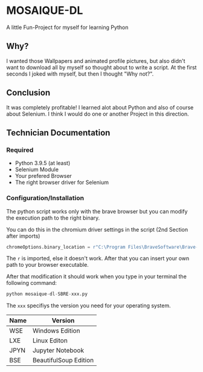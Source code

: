 # MOSAIQUE-DL

A little Fun-Project for myself for learning Python

## Why?

I wanted those Wallpapers and animated profile pictures, but also didn't
want to download all by myself so thought about to write a script. At
the first seconds I joked with myself, but then I thought "Why not?".

## Conclusion

It was completely profitable! I learned alot about Python and also of
course about Selenium. I think I would do one or another Project in this
direction.

## Technician Documentation

### Required

- Python 3.9.5 (at least)
- Selenium Module
- Your prefered Browser
- The right browser driver for Selenium

### Configuration/Installation

The python script works only with the brave browser but you can
modify the execution path to the right binary.

You can do this in the chromium driver settings in the script (2nd Section after imports)

```python
chromeOptions.binary_location = r"C:\Program Files\BraveSoftware\Brave-Browser-Nightly\Application\brave.exe"
```
The ``r`` is imported, else it doesn't work. After that you can insert your own
path to your browser executable.

After that modification it should work when you type in your terminal the following command:

```python
python mosaique-dl-SBRE-xxx.py
```
The ``xxx`` specifiys the version you need for your operating system.

| Name | Version               |
|------|-----------------------|
| WSE  | Windows Edition       |
| LXE  | Linux Editon          |
| JPYN | Jupyter Notebook      |
| BSE  | BeautifulSoup Edition |

